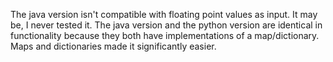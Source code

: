 The java version isn't compatible with floating point values as input.
It may be, I never tested it.
The java version and the python version are identical in functionality because they both have implementations of a map/dictionary.
Maps and dictionaries made it significantly easier.
